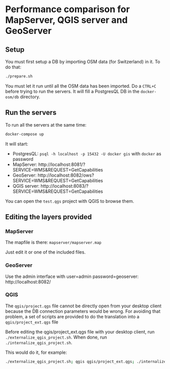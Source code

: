 # Performance comparison for MapServer, QGIS server and GeoServer

## Setup

You must first setup a DB by importing OSM data (for Switzerland) in it.
To do that:

```bash
./prepare.sh
```

You must let it run until all the OSM data has been imported. Do a `CTRL+C` before
trying to run the servers. It will fill a
PostgresQL DB in the `docker-osm/db` directory.


## Run the servers

To run all the servers at the same time:

```bash
docker-compose up
```

It will start:

* PostgresQL: `psql -h localhost -p 15432 -U docker gis` with `docker` as password
* MapServer: http://localhost:8081/?SERVICE=WMS&REQUEST=GetCapabilities
* GeoServer: http://localhost:8082/ows?SERVICE=WMS&REQUEST=GetCapabilities
* QGIS server: http://localhost:8083/?SERVICE=WMS&REQUEST=GetCapabilities

You can open the `test.qgs` project with QGIS to browse them.


## Editing the layers provided

### MapServer

The mapfile is there: `mapserver/mapserver.map`

Just edit it or one of the included files.

### GeoServer

Use the admin interface with user=admin password=geoserver: http://localhost:8082/


### QGIS

The `qgis/project.qgs` file cannot be directly open from your desktop client
because the DB connection parameters would be wrong. For avoiding that problem,
a set of scripts are provided to do the translation into a `qgis/project_ext.qgs`
file

Before editing the qgis/project_ext.qgs file with your desktop client, run
`./externalize_qgis_project.sh`. When done, run `./internalize_qgis_project.sh`.

This would do it, for example:

```bash
./externalize_qgis_project.sh; qgis qgis/project_ext.qgs; ./internalize_qgis_project.sh
```
